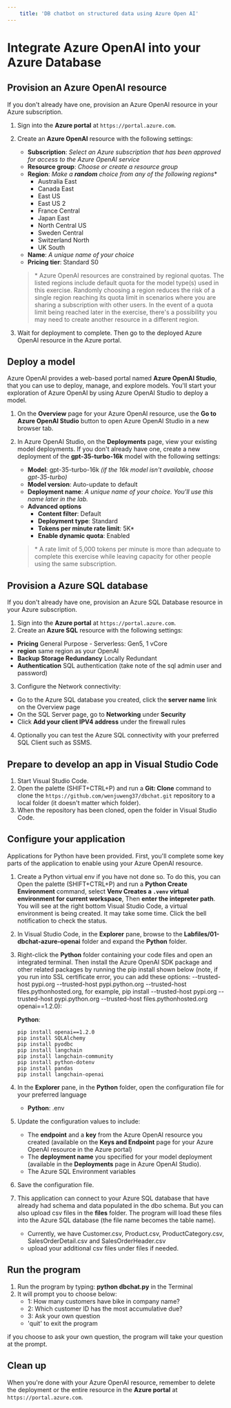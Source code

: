 ```yaml
---
    title: 'DB chatbot on structured data using Azure Open AI'
---
```


# Integrate Azure OpenAI into your Azure Database

## Provision an Azure OpenAI resource

If you don't already have one, provision an Azure OpenAI resource in your Azure subscription.

1. Sign into the **Azure portal** at `https://portal.azure.com`.
2. Create an **Azure OpenAI** resource with the following settings:
    - **Subscription**: *Select an Azure subscription that has been approved for access to the Azure OpenAI service*
    - **Resource group**: *Choose or create a resource group*
    - **Region**: *Make a **random** choice from any of the following regions*\*
        - Australia East
        - Canada East
        - East US
        - East US 2
        - France Central
        - Japan East
        - North Central US
        - Sweden Central
        - Switzerland North
        - UK South
    - **Name**: *A unique name of your choice*
    - **Pricing tier**: Standard S0

    > \* Azure OpenAI resources are constrained by regional quotas. The listed regions include default quota for the model type(s) used in this exercise. Randomly choosing a region reduces the risk of a single region reaching its quota limit in scenarios where you are sharing a subscription with other users. In the event of a quota limit being reached later in the exercise, there's a possibility you may need to create another resource in a different region.

3. Wait for deployment to complete. Then go to the deployed Azure OpenAI resource in the Azure portal.

## Deploy a model

Azure OpenAI provides a web-based portal named **Azure OpenAI Studio**, that you can use to deploy, manage, and explore models. You'll start your exploration of Azure OpenAI by using Azure OpenAI Studio to deploy a model.

1. On the **Overview** page for your Azure OpenAI resource, use the **Go to Azure OpenAI Studio** button to open Azure OpenAI Studio in a new browser tab.
2. In Azure OpenAI Studio, on the **Deployments** page, view your existing model deployments. If you don't already have one, create a new deployment of the **gpt-35-turbo-16k** model with the following settings:
    - **Model**: gpt-35-turbo-16k *(if the 16k model isn't available, choose gpt-35-turbo)*
    - **Model version**: Auto-update to default
    - **Deployment name**: *A unique name of your choice. You'll use this name later in the lab.*
    - **Advanced options**
        - **Content filter**: Default
        - **Deployment type**: Standard
        - **Tokens per minute rate limit**: 5K\*
        - **Enable dynamic quota**: Enabled

    > \* A rate limit of 5,000 tokens per minute is more than adequate to complete this exercise while leaving capacity for other people using the same subscription.

## Provision a Azure SQL database
If you don't already have one, provision an Azure SQL Database resource in your Azure subscription.

1. Sign into the **Azure portal** at `https://portal.azure.com`.
2. Create an **Azure SQL** resource with the following settings:
- **Pricing** General Purpose - Serverless: Gen5, 1 vCore
- **region** same region as your OpenAI
- **Backup Storage Redundancy** Locally Redundant
- **Authentication** SQL authentication (take note of the sql admin user and password)
3. Configure the Network connectivity: 
- Go to the Azure SQL database you created, click the **server name** link on the Overview page
- On the SQL Server page, go to **Networking** under **Security**
- Click **Add your client IPV4 address** under the firewall rules
4. Optionally you can test the Azure SQL connectivity with your preferred SQL Client such as SSMS. 

## Prepare to develop an app in Visual Studio Code


1. Start Visual Studio Code.
2. Open the palette (SHIFT+CTRL+P) and run a **Git: Clone** command to clone the `https://github.com/wenjuweng37/dbchat.git` repository to a local folder (it doesn't matter which folder).
3. When the repository has been cloned, open the folder in Visual Studio Code.



## Configure your application

Applications for Python have been provided. First, you'll complete some key parts of the application to enable using your Azure OpenAI resource.

1. Create a Python virtual env if you have not done so. To do this, you can Open the palette (SHIFT+CTRL+P) and run a **Python Create Environment** command, select **Venv Creates a `.venv` virtual environment for current workspace**, Then **enter the intepreter path**. You will see at the right bottom Visual Studio Code, a virtual environment is being created. It may take some time. Click the bell notification to check the status. 
2. In Visual Studio Code, in the **Explorer** pane, browse to the **Labfiles/01-dbchat-azure-openai** folder and expand the **Python** folder.
3. Right-click the **Python** folder containing your code files and open an integrated terminal. Then install the Azure OpenAI SDK package and other related packages by running the pip install shown below (note, if you run into SSL certificate error, you can add these options:  --trusted-host pypi.org --trusted-host pypi.python.org --trusted-host files.pythonhosted.org, for example, pip install --trusted-host pypi.org --trusted-host pypi.python.org --trusted-host files.pythonhosted.org openai==1.2.0):


    **Python**:

    ```
    pip install openai==1.2.0
    pip install SQLAlchemy
    pip install pyodbc
    pip install langchain
    pip install langchain-community
    pip install python-dotenv
    pip install pandas
    pip install langchain-openai
    ```

4. In the **Explorer** pane, in the **Python** folder, open the configuration file for your preferred language

    - **Python**: .env
    
5. Update the configuration values to include:
    - The  **endpoint** and a **key** from the Azure OpenAI resource you created (available on the **Keys and Endpoint** page for your Azure OpenAI resource in the Azure portal)
    - The **deployment name** you specified for your model deployment (available in the **Deployments** page in Azure OpenAI Studio).
    - The Azure SQL Environment variables
6. Save the configuration file.
7. This application can connect to your Azure SQL database that have already had schema and data populated in the dbo schema. But you can also upload csv files in the **files** folder. The program will load these files into the Azure SQL database (the file name becomes the table name).
    - Currently, we have Customer.csv, Product.csv, ProductCategory.csv, SalesOrderDetail.csv and SalesOrderHeader.csv
    - upload your additional csv files under files if needed. 

## Run the program
1. Run the program by typing: **python dbchat.py** in the Terminal
2. It will prompt you to choose below:
    - 1: How many customers have bike in company name?
    - 2: Which customer ID has the most accumulative due?
    - 3: Ask your own question
    - 'quit' to exit the program

if you choose to ask your own question, the program will take your question at the prompt. 


## Clean up

When you're done with your Azure OpenAI resource, remember to delete the deployment or the entire resource in the **Azure portal** at `https://portal.azure.com`.
